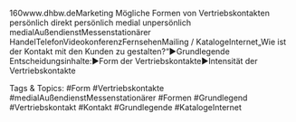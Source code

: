 160www.dhbw.deMarketing
Mögliche Formen von Vertriebskontakten
persönlich direkt
persönlich medial
unpersönlich medialAußendienstMessenstationärer HandelTelefonVideokonferenzFernsehenMailing / KatalogeInternet„Wie ist der Kontakt mit den Kunden zu gestalten?“►Grundlegende Entscheidungsinhalte:►Form der Vertriebskontakte►Intensität der Vertriebskontakte

   Tags & Topics:
   #Form
   #Vertriebskontakte
   #medialAußendienstMessenstationärer
   #Formen
   #Grundlegend
   #Vertriebskontakt
   #Kontakt
   #Grundlegende
   #KatalogeInternet